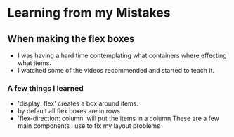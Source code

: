 # Learning from my Mistakes
## When making the flex boxes
- I was having a hard time contemplating what containers where effecting what items.
- I watched some of the videos recommended and started to teach it.
### A few things I learned
- 'display: flex' creates a box around items.
- by default all flex boxes are in rows
- 'flex-direction: column' will put the items in a column
These are a few main components I use to fix my layout problems
